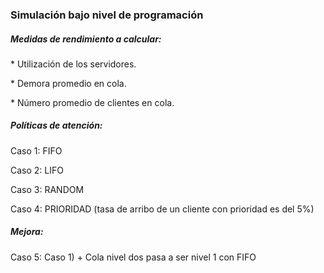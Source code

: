 <h3>Simulación bajo nivel de programación</h3>

<h5>Medidas de rendimiento a calcular:</h5>
<p>* Utilización de los servidores.</p>
<p>* Demora promedio en cola.</p>
<p>* Número promedio de clientes en cola.</p>

<h5>Políticas de atención:</h5>
<p>Caso 1: FIFO</p>
<p>Caso 2: LIFO</p>
<p>Caso 3: RANDOM</p>
<p>Caso 4: PRIORIDAD (tasa de arribo de un cliente con prioridad es del 5%)</p>

<h5>Mejora:</h5>
<p>Caso 5: Caso 1) + Cola nivel dos pasa a ser nivel 1 con FIFO</p>
